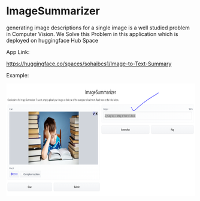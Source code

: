 # ImageSummarizer
generating image descriptions for a single image is a well studied problem in Computer Vision. We Solve this Problem in this application which is deployed on huggingface Hub Space


App Link:

https://huggingface.co/spaces/sohaibcs1/Image-to-Text-Summary

Example:

<img src="https://github.com/sohaibcs1/ImageSummarizer/blob/main/example.PNG" alt="Website Site" width="600" height="300">
